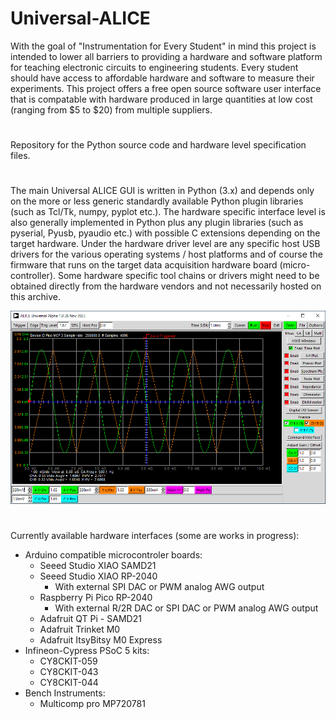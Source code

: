 # Universal-ALICE
With the goal of "Instrumentation for Every Student" in mind this project is intended to lower all barriers to providing a hardware and software platform for teaching electronic circuits to engineering students. Every student should have access to affordable hardware and software to measure their experiments.
This project offers a free open source software user interface that is compatable with hardware produced in large quantities at low cost (ranging from $5 to $20) from multiple suppliers.
#
Repository for the Python source code and hardware level specification files.
#
The main Universal ALICE GUI is written in Python (3.x) and depends only on the more or less generic standardly available Python plugin libraries (such as Tcl/Tk, numpy, pyplot etc.). The hardware specific interface level is also generally implemented in Python plus any plugin libraries (such as pyserial, Pyusb, pyaudio etc.) with possible C extensions depending on the target hardware. Under the hardware driver level are any specific host USB drivers for the various operating systems / host platforms and of course the firmware that runs on the target data acquisition hardware board (micro-controller). Some hardware specific tool chains or drivers might need to be obtained directly from the hardware vendors and not necessarily hosted on this archive.

![Screenshot mainscreen](/main_screenshot.png)
#
Currently available hardware interfaces (some are works in progress):

* Arduino compatible microcontroler boards:
  + Seeed Studio XIAO SAMD21
  + Seeed Studio XIAO RP-2040
    - With external SPI DAC or PWM analog AWG output
  + Raspberry Pi Pico RP-2040
    - With external R/2R DAC or SPI DAC or PWM analog AWG output
  + Adafruit QT Pi - SAMD21
  + Adafruit Trinket M0
  + Adafruit ItsyBitsy M0 Express
* Infineon-Cypress PSoC 5 kits:
  + CY8CKIT-059
  + CY8CKIT-043
  + CY8CKIT-044
* Bench Instruments:
  + Multicomp pro MP720781
